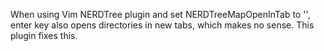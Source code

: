 When using Vim NERDTree plugin and set NERDTreeMapOpenInTab to '<Enter>', enter key also opens directories in new tabs, which makes no sense. This plugin fixes this.

